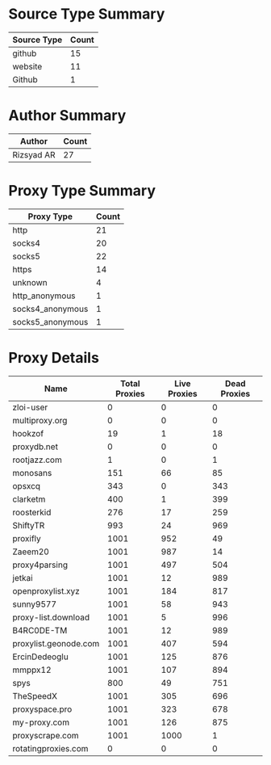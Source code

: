# Source Type Summary

| Source Type | Count |
|-------------|-------|
| github | 15 |
| website | 11 |
| Github | 1 |


# Author Summary

| Author | Count |
|--------|-------|
| Rizsyad AR | 27 |


# Proxy Type Summary

| Proxy Type | Count |
|------------|-------|
| http | 21 |
| socks4 | 20 |
| socks5 | 22 |
| https | 14 |
| unknown | 4 |
| http_anonymous | 1 |
| socks4_anonymous | 1 |
| socks5_anonymous | 1 |


# Proxy Details

| Name | Total Proxies | Live Proxies | Dead Proxies |
|------|---------------|--------------|---------------|
| zloi-user | 0 | 0 | 0 |
| multiproxy.org | 0 | 0 | 0 |
| hookzof | 19 | 1 | 18 |
| proxydb.net | 0 | 0 | 0 |
| rootjazz.com | 1 | 0 | 1 |
| monosans | 151 | 66 | 85 |
| opsxcq | 343 | 0 | 343 |
| clarketm | 400 | 1 | 399 |
| roosterkid | 276 | 17 | 259 |
| ShiftyTR | 993 | 24 | 969 |
| proxifly | 1001 | 952 | 49 |
| Zaeem20 | 1001 | 987 | 14 |
| proxy4parsing | 1001 | 497 | 504 |
| jetkai | 1001 | 12 | 989 |
| openproxylist.xyz | 1001 | 184 | 817 |
| sunny9577 | 1001 | 58 | 943 |
| proxy-list.download | 1001 | 5 | 996 |
| B4RC0DE-TM | 1001 | 12 | 989 |
| proxylist.geonode.com | 1001 | 407 | 594 |
| ErcinDedeoglu | 1001 | 125 | 876 |
| mmppx12 | 1001 | 107 | 894 |
| spys | 800 | 49 | 751 |
| TheSpeedX | 1001 | 305 | 696 |
| proxyspace.pro | 1001 | 323 | 678 |
| my-proxy.com | 1001 | 126 | 875 |
| proxyscrape.com | 1001 | 1000 | 1 |
| rotatingproxies.com | 0 | 0 | 0 |
